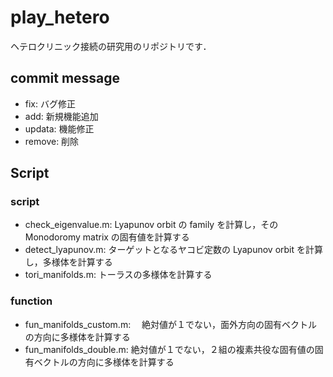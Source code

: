 # play_hetero

ヘテロクリニック接続の研究用のリポジトリです．

## commit message

- fix: バグ修正
- add: 新規機能追加
- updata: 機能修正
- remove: 削除

## Script

### script

- check_eigenvalue.m:
  Lyapunov orbit の family を計算し，その Monodoromy matrix の固有値を計算する
- detect_lyapunov.m:
  ターゲットとなるヤコビ定数の Lyapunov orbit を計算し，多様体を計算する
- tori_manifolds.m:
  トーラスの多様体を計算する

### function

- fun_manifolds_custom.m:　
  絶対値が１でない，面外方向の固有ベクトルの方向に多様体を計算する
- fun_manifolds_double.m:
  絶対値が１でない，２組の複素共役な固有値の固有ベクトルの方向に多様体を計算する
